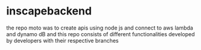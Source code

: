 # inscapebackend
the repo moto was to create apis using node js and connect to aws lambda and dynamo dB and this repo consists of different functionalities developed by developers with their respective branches
